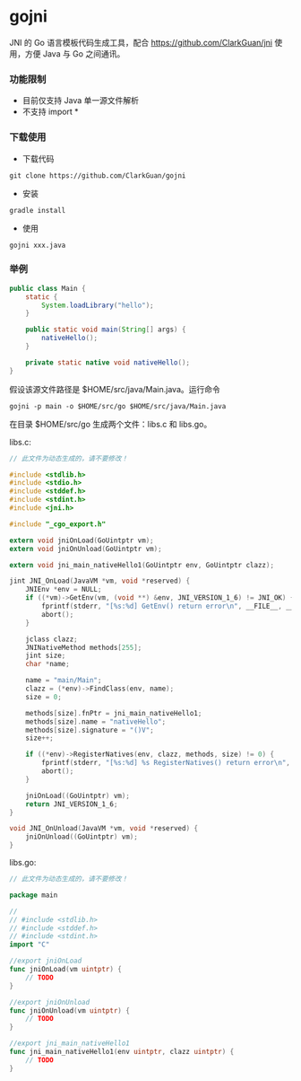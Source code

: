 # gojni
JNI 的 Go 语言模板代码生成工具，配合 https://github.com/ClarkGuan/jni 使用，方便 Java 与 Go 之间通讯。

### 功能限制
- 目前仅支持 Java 单一源文件解析
- 不支持 import *

### 下载使用

* 下载代码

```
git clone https://github.com/ClarkGuan/gojni
```

* 安装

```
gradle install
```

* 使用

```
gojni xxx.java
```

### 举例

```java
public class Main {
    static {
        System.loadLibrary("hello");
    }

    public static void main(String[] args) {
        nativeHello();
    }

    private static native void nativeHello();
}
```

假设该源文件路径是 $HOME/src/java/Main.java。运行命令

```
gojni -p main -o $HOME/src/go $HOME/src/java/Main.java
```

在目录 $HOME/src/go 生成两个文件：libs.c 和 libs.go。

libs.c:
```c
// 此文件为动态生成的，请不要修改！

#include <stdlib.h>
#include <stdio.h>
#include <stddef.h>
#include <stdint.h>
#include <jni.h>

#include "_cgo_export.h"

extern void jniOnLoad(GoUintptr vm);
extern void jniOnUnload(GoUintptr vm);

extern void jni_main_nativeHello1(GoUintptr env, GoUintptr clazz);

jint JNI_OnLoad(JavaVM *vm, void *reserved) {
    JNIEnv *env = NULL;
    if ((*vm)->GetEnv(vm, (void **) &env, JNI_VERSION_1_6) != JNI_OK) {
        fprintf(stderr, "[%s:%d] GetEnv() return error\n", __FILE__, __LINE__);
        abort();
    }

    jclass clazz;
    JNINativeMethod methods[255];
    jint size;
    char *name;

    name = "main/Main";
    clazz = (*env)->FindClass(env, name);
    size = 0;

    methods[size].fnPtr = jni_main_nativeHello1;
    methods[size].name = "nativeHello";
    methods[size].signature = "()V";
    size++;

    if ((*env)->RegisterNatives(env, clazz, methods, size) != 0) {
        fprintf(stderr, "[%s:%d] %s RegisterNatives() return error\n", __FILE__, __LINE__, name);
        abort();
    }

    jniOnLoad((GoUintptr) vm);
    return JNI_VERSION_1_6;
}

void JNI_OnUnload(JavaVM *vm, void *reserved) {
    jniOnUnload((GoUintptr) vm);
}
```

libs.go:
```go
// 此文件为动态生成的，请不要修改！

package main

//
// #include <stdlib.h>
// #include <stddef.h>
// #include <stdint.h>
import "C"

//export jniOnLoad
func jniOnLoad(vm uintptr) {
    // TODO
}

//export jniOnUnload
func jniOnUnload(vm uintptr) {
    // TODO
}

//export jni_main_nativeHello1
func jni_main_nativeHello1(env uintptr, clazz uintptr) {
    // TODO
}
```
